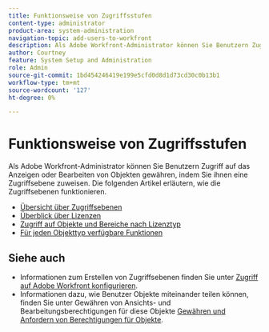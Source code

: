 ```yaml
---
title: Funktionsweise von Zugriffsstufen
content-type: administrator
product-area: system-administration
navigation-topic: add-users-to-workfront
description: Als Adobe Workfront-Administrator können Sie Benutzern Zugriff auf das Anzeigen oder Bearbeiten von Objekten gewähren, indem Sie ihnen eine Zugriffsebene zuweisen. Die folgenden Artikel erläutern, wie die Zugriffsebenen funktionieren.
author: Courtney
feature: System Setup and Administration
role: Admin
source-git-commit: 1bd454246419e199e5cfd0d8d1d73cd30c0b13b1
workflow-type: tm+mt
source-wordcount: '127'
ht-degree: 0%

---
```


# Funktionsweise von Zugriffsstufen

Als Adobe Workfront-Administrator können Sie Benutzern Zugriff auf das Anzeigen oder Bearbeiten von Objekten gewähren, indem Sie ihnen eine Zugriffsebene zuweisen. Die folgenden Artikel erläutern, wie die Zugriffsebenen funktionieren.

* [Übersicht über Zugriffsebenen](/help/quicksilver/administration-and-setup/add-users/how-access-levels-work/access-level-overview.md)
* [Überblick über Lizenzen](/help/quicksilver/administration-and-setup/add-users/how-access-levels-work/licenses-overview.md)
* [Zugriff auf Objekte und Bereiche nach Lizenztyp](/help/quicksilver/administration-and-setup/add-users/how-access-levels-work/access-to-objects-areas-license-types.md)
* [Für jeden Objekttyp verfügbare Funktionen](/help/quicksilver/administration-and-setup/add-users/how-access-levels-work/functionality-available-for-objects.md) <!--need to change name here or in legacy article -->

## Siehe auch

* Informationen zum Erstellen von Zugriffsebenen finden Sie unter [Zugriff auf Adobe Workfront konfigurieren](../../../administration-and-setup/add-users/configure-and-grant-access/configure-access.md).
* Informationen dazu, wie Benutzer Objekte miteinander teilen können, finden Sie unter Gewähren von Ansichts- und Bearbeitungsberechtigungen für diese Objekte [Gewähren und Anfordern von Berechtigungen für Objekte](../../../workfront-basics/grant-and-request-access-to-objects/grant-and-request-access-to-objects.md).